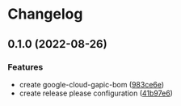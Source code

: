 # Changelog

## 0.1.0 (2022-08-26)


### Features

* create google-cloud-gapic-bom ([983ce6e](https://github.com/googleapis/google-cloud-java/commit/983ce6e1f49f4ceb47868510d9eb5ba08a58d8a9))
* create release please configuration ([41b97e6](https://github.com/googleapis/google-cloud-java/commit/41b97e6d0d38a54fbabf51a3069bf1473c48f730))
